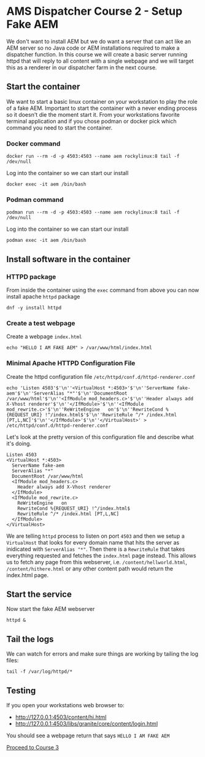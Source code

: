 # AMS Dispatcher Course 2 - Setup Fake AEM

We don't want to install AEM but we do want a server that can act like an AEM server so no Java code or AEM installations required to make a dispatcher function.  In this course we will create a basic server running httpd that will reply to all content with a single webpage and we will target this as a renderer in our dispatcher farm in the next course.

## Start the container

We want to start a basic linux container on your workstation to play the role of a fake AEM.  Important to start the container with a never ending process so it doesn't die the moment start it.  From your workstations favorite terminal application and if you chose podman or docker pick which command you need to start the container.

### Docker command

```
docker run --rm -d -p 4503:4503 --name aem rockylinux:8 tail -f /dev/null
```

Log into the container so we can start our install

```
docker exec -it aem /bin/bash
```

### Podman command

```
podman run --rm -d -p 4503:4503 --name aem rockylinux:8 tail -f /dev/null
```

Log into the container so we can start our install

```
podman exec -it aem /bin/bash
```

## Install software in the container

### HTTPD package
From inside the container using the `exec` command from above you can now install apache `httpd` package

```
dnf -y install httpd
```

### Create a test webpage

Create a webpage `index.html`

```
echo "HELLO I AM FAKE AEM" > /var/www/html/index.html
```

### Minimal Apache HTTPD Configuration File

Create the httpd configuration file `/etc/httpd/conf.d/httpd-renderer.conf`

```
echo 'Listen 4503'$'\n''<VirtualHost *:4503>'$'\n''ServerName fake-aem'$'\n''ServerAlias "*"'$'\n''DocumentRoot /var/www/html'$'\n''<IfModule mod_headers.c>'$'\n''Header always add X-Vhost renderer'$'\n''</IfModule>'$'\n''<IfModule mod_rewrite.c>'$'\n''ReWriteEngine   on'$'\n''RewriteCond %{REQUEST_URI} !^/index.html$'$'\n''RewriteRule ^/* /index.html [PT,L,NC]'$'\n''</IfModule>'$'\n''</VirtualHost>' > /etc/httpd/conf.d/httpd-renderer.conf
```

Let's look at the pretty version of this configuration file and describe what it's doing.

```
Listen 4503
<VirtualHost *:4503>
  ServerName fake-aem
  ServerAlias "*"
  DocumentRoot /var/www/html
  <IfModule mod_headers.c>
    Header always add X-Vhost renderer
  </IfModule>
  <IfModule mod_rewrite.c>
    ReWriteEngine   on
    RewriteCond %{REQUEST_URI} !^/index.html$
    RewriteRule ^/* /index.html [PT,L,NC]
  </IfModule>
</VirtualHost>
```

We are telling `httpd` process to listen on port `4503` and then we setup a `VirtualHost` that looks for every domain name that hits the server as inidicated with `ServerAlias "*"`.  Then there is a `RewriteRule` that takes everything requested and fetches the `index.html` page instead.  This allows us to fetch any page from this webserver, i.e. `/content/hellworld.html`, `/content/hithere.html` or any other content path would return the index.html page.

## Start the service

Now start the fake AEM webserver

```
httpd &
```

## Tail the logs

We can watch for errors and make sure things are working by tailing the log files:

```
tail -f /var/log/httpd/*
```

## Testing

If you open your workstations web browser to:

- http://127.0.0.1:4503/content/hi.html
- http://127.0.0.1:4503/libs/granite/core/content/login.html

You should see a webpage return that says `HELLO I AM FAKE AEM`

[ Proceed to Course 3 ](../course3/)
